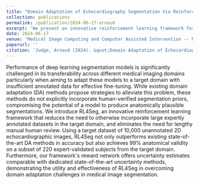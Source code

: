 ```yaml
---
title: "Domain Adaptation of Echocardiography Segmentation Via Reinforcement Learning"
collection: publications
permalink: /publication/2024-06-17-arnaud
excerpt: 'We present an innovative reinforcement learning framework for optimal domain adaptation in medical imaging segmentation. This framework reduces the need to otherwise incorporate large expertly annotated datasets in the target domain, and eliminates the need for lengthy manual human review.'
date: 2024-06-17
venue: 'Medical Image Computing and Computer Assisted Intervention -- MICCAI'
paperurl: ''
citation: 'Judge, Arnaud (2024). &quot;Domain Adaptation of Echocardiography Segmentation Via Reinforcement Learning.&quot; <i>Medical Image Computing and Computer Assisted Intervention -- MICCAI</i>.'
---
```

Performance of deep learning segmentation models is significantly challenged in its transferability across different medical imaging domains particularly when aiming to adapt these models to a target domain with insufficient annotated data for effective fine-tuning. While existing domain adaptation (DA) methods propose strategies to alleviate this problem, these methods do not explicitly incorporate human-verified segmentation priors, compromising the potential of a model to produce anatomically plausible segmentations. We introduce RL4Seg, an innovative reinforcement learning framework that reduces the need to otherwise incorporate large expertly annotated datasets in the target domain, and eliminates the need for lengthy manual human review. Using a target dataset of 10,000 unannotated 2D echocardiographic images, RL4Seg not only outperforms existing state-of-the-art DA methods in accuracy but also achieves 99\% anatomical validity on a subset of 220 expert-validated subjects from the target domain. Furthermore, our framework's reward network offers uncertainty estimates comparable with dedicated state-of-the-art uncertainty methods, demonstrating the utility and effectiveness of RL4Seg in overcoming domain adaptation challenges in medical image segmentation.

